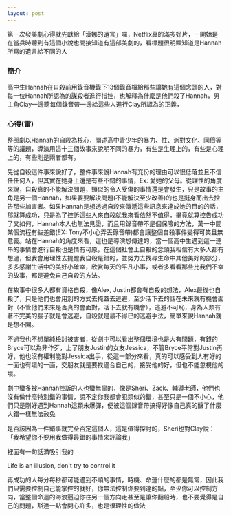```yaml
---
layout: post
---
```


第一次發美劇心得就先獻給「漢娜的遺言」囉，Netflix真的滿多好片，一開始是在當兵時聽到有這個小說也間接知道有這部美劇的，看標題很明顯知道是Hannah所寫的遺言給不同的人

### 簡介

高中生Hannah在自殺前用錄音機錄下13個錄音檔給那些讓她有這個念頭的人，對每一位Hannah所認為的謀殺者進行指控，也解釋為什麼是他們殺了Hannah，男主角Clay一邊聽每個錄音帶一邊給這些人進行Clay所認為的正義，

### 心得(雷)

整部劇以Hannah的自殺為核心，闡述高中青少年的暴力、性、派對文化、同儕等等的議題，導演用這十三個故事來說明不同的暴力，有些是生理上的，有些是心理上的，有些則是兩者都有。

先從自殺這件事來說好了，整件事來說Hannah有充份的理由可以很低落並且不信任任何人，但其實在她身上還是有些不錯的事情，Ex: 愛她的父母。從理性的角度來說，自殺真的不能解決問題，類似的令人受傷的事情還是會發生，只是故事的主角是另一個Hannah，如果要要解決問題(不能解決至少改善)的也是挺身而出去控告那些加害者。如果Hannah是想透過自殺來傳遞這些訊息來達成她的目的的話，那就算成功，只是為了控訴這些人來自殺就我來看依然不值得，畢竟就算控告成功了又如何，Hannah本人也無法見證，而且用錄音帶不是個保險的方法，萬一中間某個流程有些差錯(EX: Tony不小心弄丟錄音帶)都會讓整個自殺事件變得可笑且無意義。站在Hannah的角度來看，這也是導演想傳達的，當一個高中生遇到這一連串的事情會進行自殺也是情有可原，在這個社會上自殺的念頭我相信有大多人都有想過，但我會用理性去提醒我自殺是錯的，並努力去找尋生命中其他美好的部分，多多感謝生活中的美好小確幸，欣賞每天的平凡小事，或者多看看那些比我們不幸的故事，都是避免自己自殺的方法。

在故事中很多人都有資格自殺，像Alex, Justin都會有自殺的想法，Alex最後也自殺了，只是他們也會用別的方式去掩蓋去逃避，至少活下去的話在未來就有機會面對（不管他們未來是否真的會面對，活下去就有機會），逃避不可恥，身為人類有著不完美的腦子就是會逃避，自殺就是最不得已的逃避手法，簡單來說Hannah就是想不開。


不過我也不想單純檢討被害者，從劇中可以看出整個環境也是大有問題，有錢的Bryce可以為非作歹，上了朋友Justin的女友Jessica，不管Bryce平常對Justin再好，他也沒有權利能對Jessica出手，從這一部分來看，真的可以感受到人有好的一面也有壞的一面，交朋友就是要找適合自己的，接受他的好，但也不能忽視他的壞。

劇中蠻多被Hannah控訴的人也蠻無辜的，像是Sheri、Zack、輔導老師，他們也沒有做什麼特別錯的事情，說不定你我都會犯類似的錯，甚至只是一個不小心，他們只是剛好遇到Hannah這顆未爆彈，便被這個錄音帶搞得好像自己真的釀了什麼大錯一樣無法赦免

是否該因為一件錯事就完全否定這個人，這是值得探討的，Sheri也對Clay說：「我希望你不要用我做得最錯的事情來評論我」

裡面有一句話滿吸引我的

Life is an illusion, don't try to control it

再成功的人每分每秒都可能遇到不順的事情，時機、命運什麼的都是無常，因此我們只需要控制自己能掌控的就好，你無法控制你要到達的點，至少你可以控制方向，當整個命運的海浪逼迫你往另一個方向走甚至是讓你翻船時，也不要覺得是自己的問題，豁達一點會開心許多，也是很理性的做法




